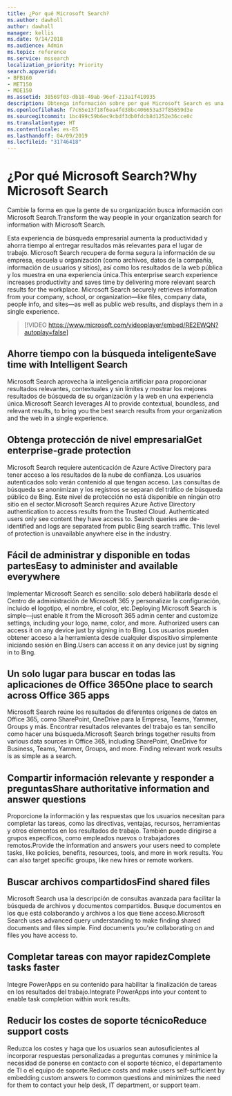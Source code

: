 ```yaml
---
title: ¿Por qué Microsoft Search?
ms.author: dawholl
author: dawholl
manager: kellis
ms.date: 9/14/2018
ms.audience: Admin
ms.topic: reference
ms.service: mssearch
localization_priority: Priority
search.appverid:
- BFB160
- MET150
- MOE150
ms.assetid: 38569f03-db18-49ab-96ef-213a1f410935
description: Obtenga información sobre por qué Microsoft Search es una búsqueda empresarial inteligente para el lugar de trabajo moderno.
ms.openlocfilehash: f7c65e13f18f6ea4fd38bc406653a37f85659d3e
ms.sourcegitcommit: 1bc499c59b6ec9cbdf3db0fdcb8d1252e36cce0c
ms.translationtype: HT
ms.contentlocale: es-ES
ms.lasthandoff: 04/09/2019
ms.locfileid: "31746418"
---
```

# <a name="why-microsoft-search"></a><span data-ttu-id="cd7f1-103">¿Por qué Microsoft Search?</span><span class="sxs-lookup"><span data-stu-id="cd7f1-103">Why Microsoft Search</span></span>

<span data-ttu-id="cd7f1-104">Cambie la forma en que la gente de su organización busca información con Microsoft Search.</span><span class="sxs-lookup"><span data-stu-id="cd7f1-104">Transform the way people in your organization search for information with Microsoft Search.</span></span> 
  
<span data-ttu-id="cd7f1-p101">Esta experiencia de búsqueda empresarial aumenta la productividad y ahorra tiempo al entregar resultados más relevantes para el lugar de trabajo. Microsoft Search recupera de forma segura la información de su empresa, escuela u organización (como archivos, datos de la compañía, información de usuarios y sitios), así como los resultados de la web pública y los muestra en una experiencia única.</span><span class="sxs-lookup"><span data-stu-id="cd7f1-p101">This enterprise search experience increases productivity and saves time by delivering more relevant search results for the workplace. Microsoft Search securely retrieves information from your company, school, or organization—like files, company data, people info, and sites—as well as public web results, and displays them in a single experience.</span></span>

> [!VIDEO https://www.microsoft.com/videoplayer/embed/RE2EWQN?autoplay=false]
  
## <a name="save-time-with-intelligent-search"></a><span data-ttu-id="cd7f1-107">Ahorre tiempo con la búsqueda inteligente</span><span class="sxs-lookup"><span data-stu-id="cd7f1-107">Save time with Intelligent Search</span></span>

<span data-ttu-id="cd7f1-108">Microsoft Search aprovecha la inteligencia artificiar para proporcionar resultados relevantes, contextuales y sin límites y mostrar los mejores resultados de búsqueda de su organización y la web en una experiencia única.</span><span class="sxs-lookup"><span data-stu-id="cd7f1-108">Microsoft Search leverages AI to provide contextual, boundless, and relevant results, to bring you the best search results from your organization and the web in a single experience.</span></span>
  
## <a name="get-enterprise-grade-protection"></a><span data-ttu-id="cd7f1-109">Obtenga protección de nivel empresarial</span><span class="sxs-lookup"><span data-stu-id="cd7f1-109">Get enterprise-grade protection</span></span>

<span data-ttu-id="cd7f1-p102">Microsoft Search requiere autenticación de Azure Active Directory para tener acceso a los resultados de la nube de confianza. Los usuarios autenticados solo verán contenido al que tengan acceso. Las consultas de búsqueda se anonimizan y los registros se separan del tráfico de búsqueda público de Bing. Este nivel de protección no está disponible en ningún otro sitio en el sector.</span><span class="sxs-lookup"><span data-stu-id="cd7f1-p102">Microsoft Search requires Azure Active Directory authentication to access results from the Trusted Cloud. Authenticated users only see content they have access to. Search queries are de-identified and logs are separated from public Bing search traffic. This level of protection is unavailable anywhere else in the industry.</span></span>
  
## <a name="easy-to-administer-and-available-everywhere"></a><span data-ttu-id="cd7f1-114">Fácil de administrar y disponible en todas partes</span><span class="sxs-lookup"><span data-stu-id="cd7f1-114">Easy to administer and available everywhere</span></span>

<span data-ttu-id="cd7f1-115">Implementar Microsoft Search es sencillo: solo deberá habilitarla desde el Centro de administración de Microsoft 365 y personalizar la configuración, incluido el logotipo, el nombre, el color, etc.</span><span class="sxs-lookup"><span data-stu-id="cd7f1-115">Deploying Microsoft Search is simple—just enable it from the Microsoft 365 admin center and customize settings, including your logo, name, color, and more. Authorized users can access it on any device just by signing in to Bing.</span></span> <span data-ttu-id="cd7f1-116">Los usuarios pueden obtener acceso a la herramienta desde cualquier dispositivo simplemente iniciando sesión en Bing.</span><span class="sxs-lookup"><span data-stu-id="cd7f1-116">Users can access it on any device just by signing in to Bing.</span></span>
  
## <a name="one-place-to-search-across-office-365-apps"></a><span data-ttu-id="cd7f1-117">Un solo lugar para buscar en todas las aplicaciones de Office 365</span><span class="sxs-lookup"><span data-stu-id="cd7f1-117">One place to search across Office 365 apps</span></span>

<span data-ttu-id="cd7f1-p104">Microsoft Search reúne los resultados de diferentes orígenes de datos en Office 365, como SharePoint, OneDrive para la Empresa, Teams, Yammer, Groups y más. Encontrar resultados relevantes del trabajo es tan sencillo como hacer una búsqueda.</span><span class="sxs-lookup"><span data-stu-id="cd7f1-p104">Microsoft Search brings together results from various data sources in Office 365, including SharePoint, OneDrive for Business, Teams, Yammer, Groups, and more. Finding relevant work results is as simple as a search.</span></span>
  
## <a name="share-authoritative-information-and-answer-questions"></a><span data-ttu-id="cd7f1-120">Compartir información relevante y responder a preguntas</span><span class="sxs-lookup"><span data-stu-id="cd7f1-120">Share authoritative information and answer questions</span></span>

<span data-ttu-id="cd7f1-p105">Proporcione la información y las respuestas que los usuarios necesitan para completar las tareas, como las directivas, ventajas, recursos, herramientas y otros elementos en los resultados de trabajo. También puede dirigirse a grupos específicos, como empleados nuevos o trabajadores remotos.</span><span class="sxs-lookup"><span data-stu-id="cd7f1-p105">Provide the information and answers your users need to complete tasks, like policies, benefits, resources, tools, and more in work results. You can also target specific groups, like new hires or remote workers.</span></span>
  
## <a name="find-shared-files"></a><span data-ttu-id="cd7f1-123">Buscar archivos compartidos</span><span class="sxs-lookup"><span data-stu-id="cd7f1-123">Find shared files</span></span>

<span data-ttu-id="cd7f1-p106">Microsoft Search usa la descripción de consultas avanzada para facilitar la búsqueda de archivos y documentos compartidos. Busque documentos en los que está colaborando y archivos a los que tiene acceso.</span><span class="sxs-lookup"><span data-stu-id="cd7f1-p106">Microsoft Search uses advanced query understanding to make finding shared documents and files simple. Find documents you're collaborating on and files you have access to.</span></span> 
  
## <a name="complete-tasks-faster"></a><span data-ttu-id="cd7f1-126">Completar tareas con mayor rapidez</span><span class="sxs-lookup"><span data-stu-id="cd7f1-126">Complete tasks faster</span></span>

<span data-ttu-id="cd7f1-127">Integre PowerApps en su contenido para habilitar la finalización de tareas en los resultados del trabajo.</span><span class="sxs-lookup"><span data-stu-id="cd7f1-127">Integrate PowerApps into your content to enable task completion within work results.</span></span>
  
## <a name="reduce-support-costs"></a><span data-ttu-id="cd7f1-128">Reducir los costes de soporte técnico</span><span class="sxs-lookup"><span data-stu-id="cd7f1-128">Reduce support costs</span></span>

<span data-ttu-id="cd7f1-129">Reduzca los costes y haga que los usuarios sean autosuficientes al incorporar respuestas personalizadas a preguntas comunes y minimice la necesidad de ponerse en contacto con el soporte técnico, el departamento de TI o el equipo de soporte.</span><span class="sxs-lookup"><span data-stu-id="cd7f1-129">Reduce costs and make users self-sufficient by embedding custom answers to common questions and minimizes the need for them to contact your help desk, IT department, or support team.</span></span>
  

